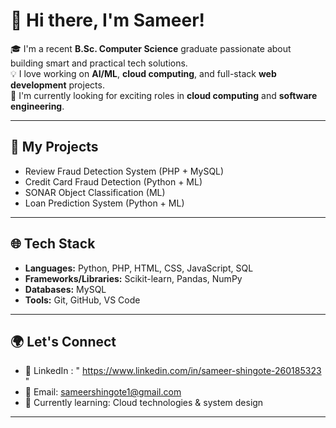 # 👋 Hi there, I'm Sameer!

🎓 I'm a recent **B.Sc. Computer Science** graduate passionate about building smart and practical tech solutions.  
💡 I love working on **AI/ML**, **cloud computing**, and full-stack **web development** projects.  
🚀 I'm currently looking for exciting roles in **cloud computing** and **software engineering**.

---

## 🧠 My Projects

- Review Fraud Detection System (PHP + MySQL)
- Credit Card Fraud Detection (Python + ML)
- SONAR Object Classification (ML)
- Loan Prediction System (Python + ML)

---

## 🌐 Tech Stack

- **Languages:** Python, PHP, HTML, CSS, JavaScript, SQL  
- **Frameworks/Libraries:** Scikit-learn, Pandas, NumPy  
- **Databases:** MySQL  
- **Tools:** Git, GitHub, VS Code  

---

## 🌍 Let's Connect

- 🔗 LinkedIn : " https://www.linkedin.com/in/sameer-shingote-260185323 "
- 📧 Email: sameershingote1@gmail.com
- 🌱 Currently learning: Cloud technologies & system design


---
